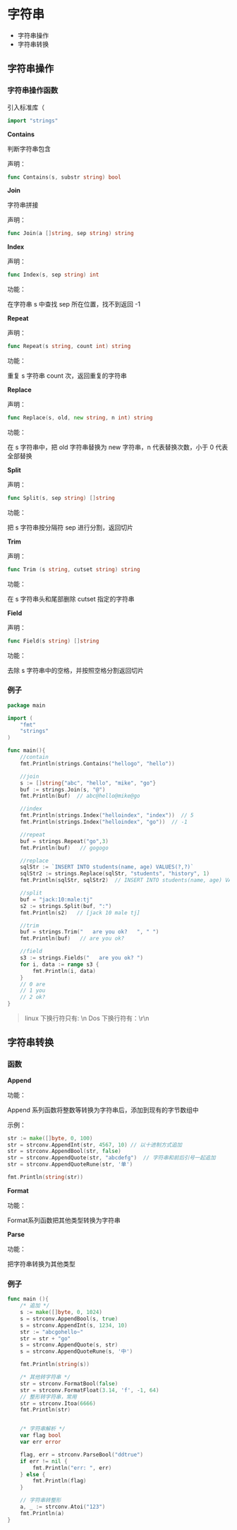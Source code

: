 # 字符串

- 字符串操作
- 字符串转换


## 字符串操作

### 字符串操作函数

引入标准库（

```go
import "strings"
```

**Contains**

判断字符串包含

声明：

```go
func Contains(s, substr string) bool
```


**Join**

字符串拼接

声明：

```go
func Join(a []string, sep string) string
```

**Index**

声明：

```go
func Index(s, sep string) int
```

功能：

在字符串 s 中查找 sep 所在位置，找不到返回 -1


**Repeat**

声明：

```go
func Repeat(s string, count int) string
```

功能：

重复 s 字符串 count 次，返回重复的字符串


**Replace**

声明：

```go
func Replace(s, old, new string, n int) string
```

功能：

在 s 字符串中，把 old 字符串替换为 new 字符串，n 代表替换次数，小于 0 代表全部替换

**Split**

声明：

```go
func Split(s, sep string) []string
```

功能：

把 s 字符串按分隔符 sep 进行分割，返回切片


**Trim**

声明：

```go
func Trim (s string, cutset string) string
```

功能：

在 s 字符串头和尾部删除 cutset 指定的字符串


**Field**

声明：

```go
func Field(s string) []string
```

功能：

去除 s 字符串中的空格，并按照空格分割返回切片



### 例子

```go
package main

import (
    "fmt"
    "strings"
)

func main(){
    //contain
    fmt.Println(strings.Contains("hellogo", "hello"))

    //join
    s := []string{"abc", "hello", "mike", "go"}
    buf := strings.Join(s, "@")
    fmt.Println(buf)  // abc@hello@mike@go

    //index
    fmt.Println(strings.Index("helloindex", "index"))  // 5
    fmt.Println(strings.Index("helloindex", "go"))  // -1

    //repeat
    buf = strings.Repeat("go",3)
    fmt.Println(buf)   // gogogo

    //replace
    sqlStr := `INSERT INTO students(name, age) VALUES(?,?)`
    sqlStr2 := strings.Replace(sqlStr, "students", "history", 1)
    fmt.Println(sqlStr, sqlStr2)  // INSERT INTO students(name, age) VALUES(?,?) INSERT INTO history(name, age) VALUES(?,?)

    //split
    buf = "jack:10:male:tj"
    s2 := strings.Split(buf, ":")
    fmt.Println(s2)   // [jack 10 male tj]

    //trim
    buf = strings.Trim("   are you ok?   ", " ")
    fmt.Println(buf)   // are you ok?

    //field
    s3 := strings.Fields("   are you ok? ")
    for i, data := range s3 {
        fmt.Println(i, data)
    }
    // 0 are
    // 1 you
    // 2 ok?
}
```

>linux   下换行符只有:   \n
Dos   下换行符有：\r\n

## 字符串转换

### 函数

**Append**

功能：

Append 系列函数将整数等转换为字符串后，添加到现有的字节数组中

示例：

```go
str := make([]byte, 0, 100)
str = strconv.AppendInt(str, 4567, 10) // 以十进制方式追加
str = strconv.AppendBool(str, false)
str = strconv.AppendQuote(str, "abcdefg")  // 字符串和前后引号一起追加
str = strconv.AppendQuoteRune(str, '单')

fmt.Println(string(str))
```


**Format**

功能：

Format系列函数把其他类型转换为字符串



**Parse**

功能：

把字符串转换为其他类型


### 例子

```go
func main (){
    /* 追加 */
    s := make([]byte, 0, 1024)
    s = strconv.AppendBool(s, true)
    s = strconv.AppendInt(s, 1234, 10)
    str := "abcgohello~"
    str = str + "go"
    s = strconv.AppendQuote(s, str)
    s = strconv.AppendQuoteRune(s, '中')

    fmt.Println(string(s))

    /* 其他转字符串 */
    str = strconv.FormatBool(false)
    str = strconv.FormatFloat(3.14, 'f', -1, 64)
    // 整形转字符串，常用
    str = strconv.Itoa(6666)
    fmt.Println(str)


    /* 字符串解析 */
    var flag bool
    var err error

    flag, err = strconv.ParseBool("ddtrue")
    if err != nil {
        fmt.Println("err: ", err)
    } else {
        fmt.Println(flag)
    }

    // 字符串转整形
    a, _ := strconv.Atoi("123")
    fmt.Println(a)
}
```
